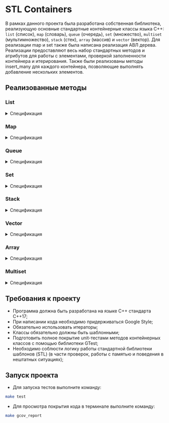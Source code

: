 # STL Containers

В рамках данного проекта была разработана собственная библиотека, реализующую основные стандартные контейнерные классы языка С++: `list` (список), `map` (словарь), `queue` (очередь), `set` (множество), `multiset` (мультимножество),  `stack` (стек), `array` (массив) и `vector` (вектор). Для реализации map и set также была написана реализация АВЛ дерева. Реализации предоставляют весь набор стандартных методов и атрибутов для работы с элементами, проверкой заполненности контейнера и итерирования. Также были реализованы методы insert_many для каждого контейнера, позволяющие выполнять добавление нескольких элементов.

## Реализованные методы

### List

<details>
  <summary>Спецификация</summary>
<br />

*List Member type*

В этой таблице перечислены внутриклассовые переопределения типов (типичные для стандартной библиотеки STL), принятые для удобства восприятия кода класса:

| Member type       | definition                                                                                          |
| ----------------- | --------------------------------------------------------------------------------------------------- |
| `value_type`      | `T` defines the type of an element (T is template parameter)                                        |
| `reference`       | `T &` defines the type of the reference to an element                                               |
| `const_reference` | `const T &` defines the type of the constant reference                                              |
| `iterator`        | internal class `ListIterator<T>` defines the type for iterating through the container               |
| `const_iterator`  | internal class `ListConstIterator<T>` defines the constant type for iterating through the container |
| `size_type`       | `size_t` defines the type of the container size (standard type is size_t)                           |

*List Functions*

В этой таблице перечислены основные публичные методы для взаимодействия с классом:

| Functions                                              | Definition                                                                              |
| ------------------------------------------------------ | --------------------------------------------------------------------------------------- |
| `list()`                                               | default constructor, creates empty list                                                 |
| `list(size_type n)`                                    | parameterized constructor, creates the list of size n                                   |
| `list(std::initializer_list<value_type> const &items)` | initializer list constructor, creates list initizialized using std::initializer_list<T> |
| `list(const list &l)`                                  | copy constructor                                                                        |
| `list(list &&l)`                                       | move constructor                                                                        |
| `~list()`                                              | destructor                                                                              |
| `operator=(list &&l)`                                  | assignment operator overload for moving object                                          |

*List Element access*

В этой таблице перечислены публичные методы для доступа к элементам класса:

| Element access            | Definition               |
| ------------------------- | ------------------------ |
| `const_reference front()` | access the first element |
| `const_reference back()`  | access the last element  |

*List Iterators*

В этой таблице перечислены публичные методы для итерирования по элементам класса (доступ к итераторам):

| Iterators          | Definition                           |
| ------------------ | ------------------------------------ |
| `iterator begin()` | returns an iterator to the beginning |
| `iterator end()`   | returns an iterator to the end       |

*List Capacity*

В этой таблице перечислены публичные методы для доступа к информации о наполнении контейнера:

| Capacity               | Definition                                      |
| ---------------------- | ----------------------------------------------- |
| `bool empty()`         | checks whether the container is empty           |
| `size_type size()`     | returns the number of elements                  |
| `size_type max_size()` | returns the maximum possible number of elements |

*List Modifiers*

В этой таблице перечислены публичные методы для изменения контейнера:

| Modifiers                                              | Definition                                                                                |
| ------------------------------------------------------ | ----------------------------------------------------------------------------------------- |
| `void clear()`                                         | clears the contents                                                                       |
| `iterator insert(iterator pos, const_reference value)` | inserts element into concrete pos and returns the iterator that points to the new element |
| `void erase(iterator pos)`                             | erases element at pos                                                                     |
| `void push_back(const_reference value)`                | adds an element to the end                                                                |
| `void pop_back()`                                      | removes the last element                                                                  |
| `void push_front(const_reference value)`               | adds an element to the head                                                               |
| `void pop_front()`                                     | removes the first element                                                                 |
| `void swap(list& other)`                               | swaps the contents                                                                        |
| `void merge(list& other)`                              | merges two sorted lists                                                                   |
| `void splice(const_iterator pos, list& other)`         | transfers elements from list other starting from pos                                      |
| `void reverse()`                                       | reverses the order of the elements                                                        |
| `void unique()`                                        | removes consecutive duplicate elements                                                    |
| `void sort()`                                          | sorts the elements                                                                        |

</details>

### Map

<details>
  <summary>Спецификация</summary>
  <br />

*Map Member type*

В этой таблице перечислены внутриклассовые переопределения типов (типичные для стандартной библиотеки STL), принятые для удобства восприятия кода класса:

| Member type       | Definition                                                                                                                                                                         |
| ----------------- | ---------------------------------------------------------------------------------------------------------------------------------------------------------------------------------- |
| `key_type`        | `Key` the first template parameter (Key)                                                                                                                                           |
| `mapped_type`     | `T` the second template parameter (T)                                                                                                                                              |
| `value_type`      | `std::pair<const key_type,mapped_type>` Key-value pair                                                                                                                             |
| `reference`       | `value_type &` defines the type of the reference to an element                                                                                                                     |
| `const_reference` | `const value_type &` defines the type of the constant reference                                                                                                                    |
| `iterator`        | internal class `MapIterator<K, T>` or `BinaryTree::iterator` as internal iterator of tree subclass; defines the type for iterating through the container                           |
| `const_iterator`  | internal class `MapConstIterator<K, T>` or `BinaryTree::const_iterator` as internal const iterator of tree subclass; defines the constant type for iterating through the container |
| `size_type`       | `size_t` defines the type of the container size (standard type is size_t)                                                                                                          |

*Map Member functions*

В этой таблице перечислены основные публичные методы для взаимодействия с классом:

| Member functions                                      | Definition                                                                                 |
| ----------------------------------------------------- | ------------------------------------------------------------------------------------------ |
| `map()`                                               | default constructor, creates empty map                                                     |
| `map(std::initializer_list<value_type> const &items)` | initializer list constructor, creates the map initizialized using std::initializer_list<T> |
| `map(const map &m)`                                   | copy constructor                                                                           |
| `map(map &&m)`                                        | move constructor                                                                           |
| `~map()`                                              | destructor                                                                                 |
| `operator=(map &&m)`                                  | assignment operator overload for moving object                                             |

*Map Element access*

В этой таблице перечислены публичные методы для доступа к элементам класса:

| Element access                  | Definition                                    |
| ------------------------------- | --------------------------------------------- |
| `T& at(const Key& key)`         | access specified element with bounds checking |
| `T& operator[](const Key& key)` | access or insert specified element            |

*Map Iterators*

В этой таблице перечислены публичные методы для итерирования по элементам класса (доступ к итераторам):

| Iterators          | Definition                           |
| ------------------ | ------------------------------------ |
| `iterator begin()` | returns an iterator to the beginning |
| `iterator end()`   | returns an iterator to the end       |

*Map Capacity*

В этой таблице перечислены публичные методы для доступа к информации о наполнении контейнера:

| Capacity               | Definition                                      |
| ---------------------- | ----------------------------------------------- |
| `bool empty()`         | checks whether the container is empty           |
| `size_type size()`     | returns the number of elements                  |
| `size_type max_size()` | returns the maximum possible number of elements |

*Map Modifiers*

В этой таблице перечислены публичные методы для изменения контейнера:

| Modifiers                                                                   | Definition                                                                                                                            |
| --------------------------------------------------------------------------- | ------------------------------------------------------------------------------------------------------------------------------------- |
| `void clear()`                                                              | clears the contents                                                                                                                   |
| `std::pair<iterator, bool> insert(const value_type& value)`                 | inserts node and returns iterator to where the element is in the container and bool denoting whether the insertion took place         |
| `std::pair<iterator, bool> insert(const Key& key, const T& obj)`            | inserts value by key and returns iterator to where the element is in the container and bool denoting whether the insertion took place |
| `std::pair<iterator, bool> insert_or_assign(const Key& key, const T& obj);` | inserts an element or assigns to the current element if the key already exists                                                        |
| `void erase(iterator pos)`                                                  | erases element at pos                                                                                                                 |
| `void swap(map& other)`                                                     | swaps the contents                                                                                                                    |
| `void merge(map& other);`                                                   | splices nodes from another container                                                                                                  |

*Map Lookup*

В этой таблице перечислены публичные методы, осуществляющие просмотр контейнера:

| Lookup                          | Definition                                                                |
| ------------------------------- | ------------------------------------------------------------------------- |
| `bool contains(const Key& key)` | checks if there is an element with key equivalent to key in the container |

</details>

### Queue

<details>
  <summary>Спецификация</summary>
<br />

*Queue Member type*

В этой таблице перечислены внутриклассовые переопределения типов (типичные для стандартной библиотеки STL), принятые для удобства восприятия кода класса:

| Member type       | Definition                                                                |
| ----------------- | ------------------------------------------------------------------------- |
| `value_type`      | `T` the template parameter T                                              |
| `reference`       | `T &` defines the type of the reference to an element                     |
| `const_reference` | `const T &` defines the type of the constant reference                    |
| `size_type`       | `size_t` defines the type of the container size (standard type is size_t) |

*Queue Member functions*

В этой таблице перечислены основные публичные методы для взаимодействия с классом:

| Functions                                               | Definition                                                                               |
| ------------------------------------------------------- | ---------------------------------------------------------------------------------------- |
| `queue()`                                               | default constructor, creates empty queue                                                 |
| `queue(std::initializer_list<value_type> const &items)` | initializer list constructor, creates queue initizialized using std::initializer_list<T> |
| `queue(const queue &q)`                                 | copy constructor                                                                         |
| `queue(queue &&q)`                                      | move constructor                                                                         |
| `~queue()`                                              | destructor                                                                               |
| `operator=(queue &&q)`                                  | assignment operator overload for moving object                                           |

*Queue Element access*

В этой таблице перечислены публичные методы для доступа к элементам класса:

| Element access            | Definition               |
| ------------------------- | ------------------------ |
| `const_reference front()` | access the first element |
| `const_reference back()`  | access the last element  |

*Queue Capacity*

В этой таблице перечислены публичные методы для доступа к информации о наполнении контейнера:

| Capacity           | Definition                            |
| ------------------ | ------------------------------------- |
| `bool empty()`     | checks whether the container is empty |
| `size_type size()` | returns the number of elements        |

*Queue Modifiers*

В этой таблице перечислены публичные методы для изменения контейнера:

| Modifiers                          | Definition                 |
| ---------------------------------- | -------------------------- |
| `void push(const_reference value)` | inserts element at the end |
| `void pop()`                       | removes the first element  |
| `void swap(queue& other)`          | swaps the contents         |

</details>

### Set

<details>
  <summary>Спецификация</summary>
<br />

*Set Member type*

В этой таблице перечислены внутриклассовые переопределения типов (типичные для стандартной библиотеки STL), принятые для удобства восприятия кода класса:

| Member type       | Definition                                                                                                                                                                          |
| ----------------- | ----------------------------------------------------------------------------------------------------------------------------------------------------------------------------------- |
| `key_type`        | `Key` the first template parameter (Key)                                                                                                                                            |
| `value_type`      | `Key` value type (the value itself is a key)                                                                                                                                        |
| `reference`       | `value_type &` defines the type of the reference to an element                                                                                                                      |
| `const_reference` | `const value_type &` defines the type of the constant reference                                                                                                                     |
| `iterator`        | internal class `SetIterator<T>` or `BinaryTree::iterator` as the internal iterator of tree subclass; defines the type for iterating through the container                           |
| `const_iterator`  | internal class `SetConstIterator<T>` or `BinaryTree::const_iterator` as the internal const iterator of tree subclass; defines the constant type for iterating through the container |
| `size_type`       | `size_t` defines the type of the container size (standard type is size_t)                                                                                                           |

*Set Member functions*

В этой таблице перечислены основные публичные методы для взаимодействия с классом:

| Member functions                                      | Definition                                                                                 |
| ----------------------------------------------------- | ------------------------------------------------------------------------------------------ |
| `set()`                                               | default constructor, creates empty set                                                     |
| `set(std::initializer_list<value_type> const &items)` | initializer list constructor, creates the set initizialized using std::initializer_list<T> |
| `set(const set &s)`                                   | copy constructor                                                                           |
| `set(set &&s)`                                        | move constructor                                                                           |
| `~set()`                                              | destructor                                                                                 |
| `operator=(set &&s)`                                  | assignment operator overload for moving object                                             |


*Set Iterators*

В этой таблице перечислены публичные методы для итерирования по элементам класса (доступ к итераторам):

| Iterators          | Definition                           |
| ------------------ | ------------------------------------ |
| `iterator begin()` | returns an iterator to the beginning |
| `iterator end()`   | returns an iterator to the end       |


*Set Capacity*

В этой таблице перечислены публичные методы для доступа к информации о наполнении контейнера:

| Capacity               | Definition                                      |
| ---------------------- | ----------------------------------------------- |
| `bool empty()`         | checks whether the container is empty           |
| `size_type size()`     | returns the number of elements                  |
| `size_type max_size()` | returns the maximum possible number of elements |

*Set Modifiers*

В этой таблице перечислены публичные методы для изменения контейнера:

| Modifiers                                                   | Definition                                                                                                                    |
| ----------------------------------------------------------- | ----------------------------------------------------------------------------------------------------------------------------- |
| `void clear()`                                              | clears the contents                                                                                                           |
| `std::pair<iterator, bool> insert(const value_type& value)` | inserts node and returns iterator to where the element is in the container and bool denoting whether the insertion took place |
| `void erase(iterator pos)`                                  | erases element at pos                                                                                                         |
| `void swap(set& other)`                                     | swaps the contents                                                                                                            |
| `void merge(set& other);`                                   | splices nodes from another container                                                                                          |

*Set Lookup*

В этой таблице перечислены публичные методы, осуществляющие просмотр контейнера:

| Lookup                          | Definition                                                 |
| ------------------------------- | ---------------------------------------------------------- |
| `iterator find(const Key& key)` | finds element with specific key                            |
| `bool contains(const Key& key)` | checks if the container contains element with specific key |

</details>

### Stack

<details>
  <summary>Спецификация</summary>
<br />

*Stack Member type*

В этой таблице перечислены внутриклассовые переопределения типов (типичные для стандартной библиотеки STL), принятые для удобства восприятия кода класса:

| Member type       | Definition                                                                |
| ----------------- | ------------------------------------------------------------------------- |
| `value_type`      | `T` the template parameter T                                              |
| `reference`       | `T &` defines the type of the reference to an element                     |
| `const_reference` | `const T &` defines the type of the constant reference                    |
| `size_type`       | `size_t` defines the type of the container size (standard type is size_t) |

*Stack Member functions*

В этой таблице перечислены основные публичные методы для взаимодействия с классом:

| Functions                                               | Definition                                                                               |
| ------------------------------------------------------- | ---------------------------------------------------------------------------------------- |
| `stack()`                                               | default constructor, creates empty stack                                                 |
| `stack(std::initializer_list<value_type> const &items)` | initializer list constructor, creates stack initizialized using std::initializer_list<T> |
| `stack(const stack &s)`                                 | copy constructor                                                                         |
| `stack(stack &&s)`                                      | move constructor                                                                         |
| `~stack()`                                              | destructor                                                                               |
| `operator=(stack &&s)`                                  | assignment operator overload for moving object                                           |

*Stack Element access*   

В этой таблице перечислены публичные методы для доступа к элементам класса:

| Element access          | Definition               |
| ----------------------- | ------------------------ |
| `const_reference top()` | accesses the top element |

*Stack Capacity*   

В этой таблице перечислены публичные методы для доступа к информации о наполнении контейнера:

| Capacity           | Definition                            |
| ------------------ | ------------------------------------- |
| `bool empty()`     | checks whether the container is empty |
| `size_type size()` | returns the number of elements        |

*Stack Modifiers*        

В этой таблице перечислены публичные методы для изменения контейнера:

| Modifiers                          | Definition                 |
| ---------------------------------- | -------------------------- |
| `void push(const_reference value)` | inserts element at the top |
| `void pop()`                       | removes the top element    |
| `void swap(stack& other)`          | swaps the contents         |

</details>

### Vector

<details>
  <summary>Спецификация</summary>
<br />

*Vector Member type*

В этой таблице перечислены внутриклассовые переопределения типов (типичные для стандартной библиотеки STL), принятые для удобства восприятия кода класса:

| Member type       | definition                                                                                                           |
| ----------------- | -------------------------------------------------------------------------------------------------------------------- |
| `value_type`      | `T` defines the type of an element (T is template parameter)                                                         |
| `reference`       | `T &` defines the type of the reference to an element                                                                |
| `const_reference` | `const T &` defines the type of the constant reference                                                               |
| `iterator`        | `T *` or internal class `VectorIterator<T>` defines the type for iterating through the container                     |
| `const_iterator`  | `const T *` or internal class `VectorConstIterator<T>` defines the constant type for iterating through the container |
| `size_type`       | `size_t` defines the type of the container size (standard type is size_t)                                            |

*Vector Member functions*

В этой таблице перечислены основные публичные методы для взаимодействия с классом:

| Functions                                                | Definition                                                                                |
| -------------------------------------------------------- | ----------------------------------------------------------------------------------------- |
| `vector()`                                               | default constructor, creates empty vector                                                 |
| `vector(size_type n)`                                    | parameterized constructor, creates the vector of size n                                   |
| `vector(std::initializer_list<value_type> const &items)` | initializer list constructor, creates vector initizialized using std::initializer_list<T> |
| `vector(const vector &v)`                                | copy constructor                                                                          |
| `vector(vector &&v)`                                     | move constructor                                                                          |
| `~vector()`                                              | destructor                                                                                |
| `operator=(vector &&v)`                                  | assignment operator overload for moving object                                            |

*Vector Element access*

В этой таблице перечислены публичные методы для доступа к элементам класса:

| Element access                         | Definition                                    |
| -------------------------------------- | --------------------------------------------- |
| `reference at(size_type pos)`          | access specified element with bounds checking |
| `reference operator[](size_type pos);` | access specified element                      |
| `const_reference front()`              | access the first element                      |
| `const_reference back()`               | access the last element                       |
| `T* data()`                            | direct access to the underlying array         |

*Vector Iterators*

В этой таблице перечислены публичные методы для итерирования по элементам класса (доступ к итераторам):

| Iterators          | Definition                           |
| ------------------ | ------------------------------------ |
| `iterator begin()` | returns an iterator to the beginning |
| `iterator end()`   | returns an iterator to the end       |

*Vector Capacity*

В этой таблице перечислены публичные методы для доступа к информации о наполнении контейнера:


| Capacity                       | Definition                                                                                      |
| ------------------------------ | ----------------------------------------------------------------------------------------------- |
| `bool empty()`                 | checks whether the container is empty                                                           |
| `size_type size()`             | returns the number of elements                                                                  |
| `size_type max_size()`         | returns the maximum possible number of elements                                                 |
| `void reserve(size_type size)` | allocate storage of size elements and copies current array elements to a newely allocated array |
| `size_type capacity()`         | returns the number of elements that can be held in currently allocated storage                  |
| `void shrink_to_fit()`         | reduces memory usage by freeing unused memory                                                   |

*Vector Modifiers*

В этой таблице перечислены публичные методы для изменения контейнера:

| Modifiers                                              | Definition                                                                                 |
| ------------------------------------------------------ | ------------------------------------------------------------------------------------------ |
| `void clear()`                                         | clears the contents                                                                        |
| `iterator insert(iterator pos, const_reference value)` | inserts elements into concrete pos and returns the iterator that points to the new element |
| `void erase(iterator pos)`                             | erases element at pos                                                                      |
| `void push_back(const_reference value)`                | adds an element to the end                                                                 |
| `void pop_back()`                                      | removes the last element                                                                   |
| `void swap(vector& other)`                             | swaps the contents                                                                         |

</details>

### Array

<details>
  <summary>Спецификация</summary>
<br />

*Array Member type*

В этой таблице перечислены внутриклассовые переопределения типов (типичные для стандартной библиотеки STL), принятые для удобства восприятия кода класса:

| Member type       | definition                                                                |
| ----------------- | ------------------------------------------------------------------------- |
| `value_type`      | `T` defines the type of an element (T is template parameter)              |
| `reference`       | `T &` defines the type of the reference to an element                     |
| `const_reference` | `const T &` defines the type of the constant reference                    |
| `iterator`        | `T *` defines the type for iterating through the container                |
| `const_iterator`  | `const T *` defines the constant type for iterating through the container |
| `size_type`       | `size_t` defines the type of the container size (standard type is size_t) |

*Array Member functions*

В этой таблице перечислены основные публичные методы для взаимодействия с классом:

| Functions                                               | Definition                                                                               |
| ------------------------------------------------------- | ---------------------------------------------------------------------------------------- |
| `array()`                                               | default constructor, creates empty array                                                 |
| `array(std::initializer_list<value_type> const &items)` | initializer list constructor, creates array initizialized using std::initializer_list<T> |
| `array(const array &a)`                                 | copy constructor                                                                         |
| `array(array &&a)`                                      | move constructor                                                                         |
| `~array()`                                              | destructor                                                                               |
| `operator=(array &&a)`                                  | assignment operator overload for moving object                                           |

*Array Element access*

В этой таблице перечислены публичные методы для доступа к элементам класса:

| Element access                        | Definition                                    |
| ------------------------------------- | --------------------------------------------- |
| `reference at(size_type pos)`         | access specified element with bounds checking |
| `reference operator[](size_type pos)` | access specified element                      |
| `const_reference front()`             | access the first element                      |
| `const_reference back()`              | access the last element                       |
| `iterator data()`                     | direct access to the underlying array         |

*Array Iterators*

В этой таблице перечислены публичные методы для итерирования по элементам класса (доступ к итераторам):

| Iterators          | Definition                           |
| ------------------ | ------------------------------------ |
| `iterator begin()` | returns an iterator to the beginning |
| `iterator end()`   | returns an iterator to the end       |

*Array Capacity*

В этой таблице перечислены публичные методы для доступа к информации о наполнении контейнера:

| Capacity               | Definition                                      |
| ---------------------- | ----------------------------------------------- |
| `bool empty()`         | checks whether the container is empty           |
| `size_type size()`     | returns the number of elements                  |
| `size_type max_size()` | returns the maximum possible number of elements |

*Array Modifiers*

В этой таблице перечислены публичные методы для изменения контейнера:

| Modifiers                           | Definition                                                      |
| ----------------------------------- | --------------------------------------------------------------- |
| `void swap(array& other)`           | swaps the contents                                              |
| `void fill(const_reference value);` | assigns the given value value to all elements in the container. |


</details>

### Multiset 

<details>
  <summary>Спецификация</summary>
<br />

*Multiset Member type*

В этой таблице перечислены внутриклассовые переопределения типов (типичные для стандартной библиотеки STL), принятые для удобства восприятия кода класса:

| Member type       | Definition                                                                                                                                                                           |
| ----------------- | ------------------------------------------------------------------------------------------------------------------------------------------------------------------------------------ |
| `key_type`        | `Key` the first template parameter (Key)                                                                                                                                             |
| `value_type`      | `Key` value type (the value itself is a key)                                                                                                                                         |
| `reference`       | `value_type &` defines the type of the reference to an element                                                                                                                       |
| `const_reference` | `const value_type &` defines the type of the constant reference                                                                                                                      |
| `iterator`        | internal class `MultisetIterator<T>` or `BinaryTree::iterator` as internal iterator of tree subclass; defines the type for iterating through the container                           |
| `const_iterator`  | internal class `MultisetConstIterator<T>` or `BinaryTree::const_iterator` as internal const iterator of tree subclass; defines the constant type for iterating through the container |
| `size_type`       | `size_t` defines the type of the container size (standard type is size_t)                                                                                                            |

*Multiset Member functions*

В этой таблице перечислены основные публичные методы для взаимодействия с классом:

| Member functions                                           | Definition                                                                                 |
| ---------------------------------------------------------- | ------------------------------------------------------------------------------------------ |
| `multiset()`                                               | default constructor, creates empty set                                                     |
| `multiset(std::initializer_list<value_type> const &items)` | initializer list constructor, creates the set initizialized using std::initializer_list<T> |
| `multiset(const multiset &ms)`                             | copy constructor                                                                           |
| `multiset(multiset &&ms)`                                  | move constructor                                                                           |
| `~multiset()`                                              | destructor                                                                                 |
| `operator=(multiset &&ms)`                                 | assignment operator overload for moving object                                             |

*Multiset Iterators*

В этой таблице перечислены публичные методы для итерирования по элементам класса (доступ к итераторам):

| Iterators          | Definition                           |
| ------------------ | ------------------------------------ |
| `iterator begin()` | returns an iterator to the beginning |
| `iterator end()`   | returns an iterator to the end       |


*Multiset Capacity*

В этой таблице перечислены публичные методы для доступа к информации о наполнении контейнера:

| Capacity               | Definition                                      |
| ---------------------- | ----------------------------------------------- |
| `bool empty()`         | checks whether the container is empty           |
| `size_type size()`     | returns the number of elements                  |
| `size_type max_size()` | returns the maximum possible number of elements |

*Multiset Modifiers*

В этой таблице перечислены публичные методы для изменения контейнера:

| Modifiers                                  | Definition                                                                 |
| ------------------------------------------ | -------------------------------------------------------------------------- |
| `void clear()`                             | clears the contents                                                        |
| `iterator insert(const value_type& value)` | inserts node and returns iterator to where the element is in the container |
| `void erase(iterator pos)`                 | erases element at pos                                                      |
| `void swap(multiset& other)`               | swaps the contents                                                         |
| `void merge(multiset& other)`              | splices nodes from another container                                       |

*Multiset Lookup*

В этой таблице перечислены публичные методы, осуществляющие просмотр контейнера:

| Lookup                                                     | Definition                                                           |
| ---------------------------------------------------------- | -------------------------------------------------------------------- |
| `size_type count(const Key& key)`                          | returns the number of elements matching specific key                 |
| `iterator find(const Key& key)`                            | finds element with specific key                                      |
| `bool contains(const Key& key)`                            | checks if the container contains element with specific key           |
| `std::pair<iterator,iterator> equal_range(const Key& key)` | returns range of elements matching a specific key                    |
| `iterator lower_bound(const Key& key)`                     | returns an iterator to the first element not less than the given key |
| `iterator upper_bound(const Key& key)`                     | returns an iterator to the first element greater than the given key  |

</details>


## Требования к проекту 

- Программа должна быть разработана на языке C++ стандарта C++17;
- При написании кода необходимо придерживаться Google Style;
- Обязательно использовать итераторы;
- Классы обязательно должны быть шаблонными;
- Подготовить полное покрытие unit-тестами методов контейнерных классов c помощью библиотеки GTest;
- Необходимо соблюсти логику работы стандартной библиотеки шаблонов (STL) (в части проверок, работы с памятью и поведения в нештатных ситуациях);

## Запуск проекта

- Для запуска тестов выполните команду:
```bash
make test
```
- Для просмотра покрытия кода в терминале выполните команду:
```bash
make gcov_report
```